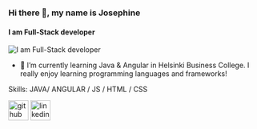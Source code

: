 ### Hi there 👋, my name is Josephine
#### I am Full-Stack developer
![I am Full-Stack developer](https://arturssmirnovs.github.io/github-profile-readme-generator/images/banner.png)

- 🌱 I’m currently learning Java & Angular in Helsinki Business College. 
 I really enjoy learning programming languages and frameworks!

Skills: JAVA/ ANGULAR / JS / HTML / CSS

[<img src='https://cdn.jsdelivr.net/npm/simple-icons@3.0.1/icons/github.svg' alt='github' height='40'>](https://github.com/JoeClos)  [<img src='https://cdn.jsdelivr.net/npm/simple-icons@3.0.1/icons/linkedin.svg' alt='linkedin' height='40'>](https://www.linkedin.com/in/josephine-closan/)  





